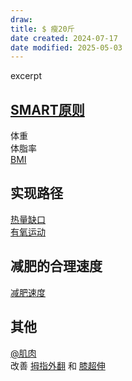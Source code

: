 ```yaml
---
draw:
title: $ 瘦20斤
date created: 2024-07-17
date modified: 2025-05-03
---
```


excerpt

<!-- more -->



<!-- more -->

## [SMART原则](SMART原则.md)

体重  
体脂率  
[BMI](BMI.md)

## 实现路径

[热量缺口](热量缺口.md)  
[有氧运动](有氧运动.md)

## 减肥的合理速度

[减肥速度](减肥速度.md)

## 其他

[@肌肉](@肌肉.md)  
改善 [拇指外翻](拇指外翻.md) 和 [膝超伸](膝超伸.md)
